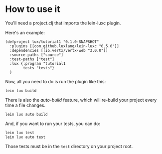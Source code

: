 # How to use it

You'll need a project.clj that imports the lein-luxc plugin.

Here's an example:

```
(defproject lux/tutorial1 "0.1.0-SNAPSHOT"
  :plugins [[com.github.luxlang/lein-luxc "0.5.0"]]
  :dependencies [[io.vertx/vertx-web "3.0.0"]]
  :source-paths ["source"]
  :test-paths ["test"]
  :lux {:program "tutorial1
        tests "tests"}
  )
```

Now, all you need to do is run the plugin like this:

	lein lux build

There is also the _auto-build_ feature, which will re-build your project every time a file changes.

	lein lux auto build

And, if you want to run your tests, you can do:

	lein lux test
	lein lux auto test

Those tests must be in the `test` directory on your project root.
